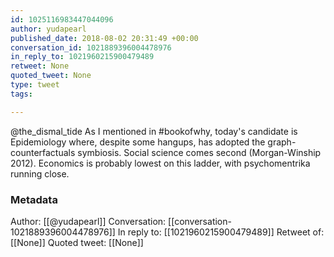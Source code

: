```yaml
---
id: 1025116983447044096
author: yudapearl
published_date: 2018-08-02 20:31:49 +00:00
conversation_id: 1021889396004478976
in_reply_to: 1021960215900479489
retweet: None
quoted_tweet: None
type: tweet
tags:

---
```


@the_dismal_tide As I mentioned in #bookofwhy, today's candidate is Epidemiology where, despite some hangups, has adopted the graph-counterfactuals symbiosis. Social science comes second (Morgan-Winship 2012). Economics is probably lowest on this ladder,
with psychomentrika running close.

### Metadata

Author: [[@yudapearl]]
Conversation: [[conversation-1021889396004478976]]
In reply to: [[1021960215900479489]]
Retweet of: [[None]]
Quoted tweet: [[None]]
